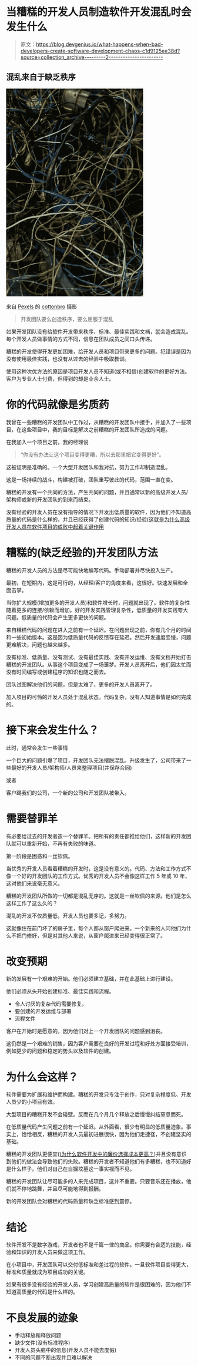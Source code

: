 # 当糟糕的开发人员制造软件开发混乱时会发生什么

> 原文：<https://blog.devgenius.io/what-happens-when-bad-developers-create-software-development-chaos-c1d9125ee38d?source=collection_archive---------2----------------------->

## 混乱来自于缺乏秩序

![](img/1c418f77c5146a2c714dc963b19dc84e.png)

来自 [Pexels](https://www.pexels.com/photo/blue-yellow-and-red-coated-wires-4480541/?utm_content=attributionCopyText&utm_medium=referral&utm_source=pexels) 的 [cottonbro](https://www.pexels.com/@cottonbro?utm_content=attributionCopyText&utm_medium=referral&utm_source=pexels) 摄影

> 开发团队要么创造秩序，要么屈服于混乱

如果开发团队没有给软件开发带来秩序、标准、最佳实践和文档，就会造成混乱。每个开发人员做事情的方式不同，信息在团队成员之间口头传递。

糟糕的开发使得开发更加困难，给开发人员和项目带来更多的问题。犯错误是因为没有使用最佳实践，也没有从过去的经验中吸取教训。

使用这种次优方法的原因是项目开发人员不知道(或不相信)创建软件的更好方法。客户为专业人士付费，但得到的却是业余人士。

# 你的代码就像是劣质药

我曾在一些糟糕的开发团队中工作过，从糟糕的开发团队中接手，并加入了一些项目，在这些项目中，我的目标是解决之前糟糕的开发团队所造成的问题。

在我加入一个项目之前，我的经理说

> “你没有办法让这个项目变得更糟，所以去那里把它变得更好”。

这被证明是准确的。一个大型开发团队和我对抗，努力工作却制造混乱。

这是一场持续的战斗，构建被打破，团队重写彼此的代码，范围一直在变。

糟糕的开发有一个共同的方法，产生共同的问题，并且通常以新的高级开发人员/架构师或新的开发团队的到来而结束。

没有经验的开发人员在没有指导的情况下开发出低质量的软件，因为他们不知道高质量的代码是什么样的，并且已经获得了创建代码的知识/经验(这就是[为什么高级开发人员在软件项目的成败中起着关键作用](https://medium.com/geekculture/leadership-and-senior-developers-are-the-main-reasons-for-success-or-failure-of-software-projects-7855d41fb66e)

# **糟糕的(缺乏经验的)开发团队方法**

糟糕的开发人员的方法是尽可能快地编写代码。手动部署并尽快投入生产。

最初，在短期内，这是可行的，从经理/客户的角度来看，这很好。快速发展和全面击掌。

当你扩大规模(增加更多的开发人员)和软件增长时，问题就出现了。软件的复杂性随着更多的连接/依赖而增加。好的开发实践管理复杂性，低质量的开发实践夸大问题。低质量的代码会产生更多更快的问题。

来自糟糕代码的问题在进入之前有一个延迟。在问题出现之前，你有几个月的时间和一些初始版本。这是因为低质量代码的反馈存在延迟。然后开发速度变慢，问题更难解决，问题也越来越多。

没有标准、低质量、没有测试、没有最佳实践、没有开发运维、没有文档开始打击糟糕的开发团队。从事这个项目变成了一场噩梦。开发人员离开后，他们因太忙而没有时间编写或创建程序的知识也随之而去。

团队试图解决他们的问题，但是太难了，更多的开发人员离开了。

加入项目的可怜的开发人员处于混乱状态，代码复杂，没有人知道事情是如何完成的。

# **接下来会发生什么？**

此时，通常会发生一些事情

一个巨大的问题引爆了项目，开发团队无法摆脱混乱。升级发生了，公司带来了一些最好的开发人员/架构师/人员来整理项目(并保存合同)

或者

客户踢我们的公司，一个新的公司和开发团队被带入。

# **需要替罪羊**

有必要给过去的开发者造一个替罪羊。把所有的责任都推给他们，这样新的开发团队就可以重新开始，不再有失败的味道。

第一阶段是困惑和一丝钦佩。

当优秀的开发人员看着糟糕的开发时，这是没有意义的。代码、方法和工作方式不像一个好的开发团队的工作方式。优秀的开发人员不会像这样工作 5 年或 10 年，这对他们来说毫无意义。

糟糕的开发团队所做的一切都是混乱无序的。这就是一丝钦佩的来源。他们是怎么这样工作了这么久的？

混乱的开发不仅质量低，开发人员也要多记，多努力。

这就像住在前门坏了的房子里，每个人都从窗户爬进来。一个新来的人问他们为什么不把门修好，但是对其他人来说，从窗户爬进来已经变得很正常了。

# **改变预期**

新的发展有一个艰难的开始。他们必须建立基础，并在此基础上进行建设。

他们必须从头开始创建标准、最佳实践和流程。

*   令人讨厌的复杂代码需要修复。
*   要创建的开发运维与部署
*   流程文件

客户在开始时是愿意的，因为他们对上一个开发团队的问题感到沮丧。

这仍然是一个艰难的销售，因为客户需要在良好的开发过程和好处方面接受培训，例如更少的问题和稳定的势头以及软件的创建。

# **为什么会这样？**

软件需要为扩展和维护而构建。糟糕的开发只专注于创作，只对复杂程度低、开发人员少的小项目有效。

大型项目的糟糕开发不会碰壁。反而在几个月几个释放之后慢慢纠结窒息而死。

在低质量代码产生问题之前有一个延迟。从外面看，很少有明显的低质量迹象。事实上，恰恰相反，糟糕的开发人员最初进展很快，因为他们走捷径，不创建坚实的基础。

糟糕的开发团队更便宜([)为什么软件开发中的廉价选择成本更高？](/why-the-cheap-option-in-software-development-cost-more-dfce7f32c728))并且没有意识到他们的做法会导致他们的失败。糟糕的开发者不知道他们有多糟糕，也不知道好是什么样子。他们对自己在自掘坟墓这一事实视而不见。

糟糕的开发团队让尽可能多的人来完成项目，这并不重要。只要音乐还在播放，他们就不停地跳舞，并且尽可能地得到报酬。

新的开发团队会对糟糕的代码质量和缺乏标准感到震惊。

# 结论

软件开发不是数字游戏，开发者也不是千篇一律的商品。你需要有合适的技能，经验和知识的开发人员来做这项工作。

在小项目中，开发团队可以交付低标准和差过程的软件。一旦软件项目变得更大，标准和质量就成为项目成功的关键。

如果有很多没有经验的开发人员，学习创建高质量的软件是很困难的，因为他们不知道高质量的代码是什么样的。

# 不良发展的迹象

*   手动释放和释放问题
*   缺少文件(没有标准程序)
*   开发人员头脑中的信息(开发人员不能去度假)
*   不同的问题不断出现并且难以解决